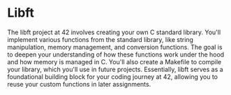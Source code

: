 # Libft
The libft project at 42 involves creating your own C standard library. You'll implement various functions from the standard library, like string manipulation, memory management, and conversion functions. The goal is to deepen your understanding of how these functions work under the hood and how memory is managed in C. You'll also create a Makefile to compile your library, which you'll use in future projects. Essentially, libft serves as a foundational building block for your coding journey at 42, allowing you to reuse your custom functions in later assignments.
